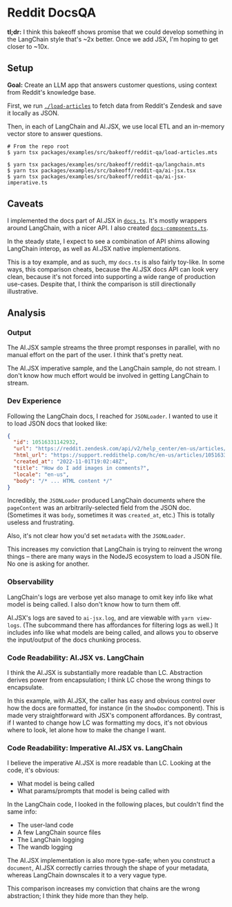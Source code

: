 # Reddit DocsQA

**tl;dr:** I think this bakeoff shows promise that we could develop something in the LangChain style that's ~2x better. Once we add JSX, I'm hoping to get closer to ~10x.

## Setup

**Goal:** Create an LLM app that answers customer questions, using context from Reddit's knowledge base.

First, we run [`./load-articles`](./load-articles.mts) to fetch data from Reddit's Zendesk and save it locally as JSON.

Then, in each of LangChain and AI.JSX, we use local ETL and an in-memory vector store to answer questions.

```
# From the repo root
$ yarn tsx packages/examples/src/bakeoff/reddit-qa/load-articles.mts

$ yarn tsx packages/examples/src/bakeoff/reddit-qa/langchain.mts
$ yarn tsx packages/examples/src/bakeoff/reddit-qa/ai-jsx.tsx
$ yarn tsx packages/examples/src/bakeoff/reddit-qa/ai-jsx-imperative.ts
```

## Caveats

I implemented the docs part of AI.JSX in [`docs.ts`](../../../lib/docs.ts). It's mostly wrappers around LangChain, with a nicer API. I also created [`docs-components.ts`](../../../lib/docs-components.tsx).

In the steady state, I expect to see a combination of API shims allowing LangChain interop, as well as AI.JSX native implementations.

This is a toy example, and as such, my `docs.ts` is also fairly toy-like. In some ways, this comparison cheats, because the AI.JSX docs API can look very clean, because it's not forced into supporting a wide range of production use-cases. Despite that, I think the comparison is still directionally illustrative.

## Analysis

### Output

The AI.JSX sample streams the three prompt responses in parallel, with no manual effort on the part of the user. I think that's pretty neat.

The AI.JSX imperative sample, and the LangChain sample, do not stream. I don't know how much effort would be involved in getting LangChain to stream.

### Dev Experience

Following the LangChain docs, I reached for `JSONLoader`. I wanted to use it to load JSON docs that looked like:

```json
{
  "id": 10516331142932,
  "url": "https://reddit.zendesk.com/api/v2/help_center/en-us/articles/10516331142932.json",
  "html_url": "https://support.reddithelp.com/hc/en-us/articles/10516331142932-How-do-I-add-images-in-comments-",
  "created_at": "2022-11-01T19:02:48Z",
  "title": "How do I add images in comments?",
  "locale": "en-us",
  "body": "/* ... HTML content */"
}
```

Incredibly, the `JSONLoader` produced LangChain documents where the `pageContent` was an arbitrarily-selected field from the JSON doc. (Sometimes it was `body`, sometimes it was `created_at`, etc.) This is totally useless and frustrating.

Also, it's not clear how you'd set `metadata` with the `JSONLoader`.

This increases my conviction that LangChain is trying to reinvent the wrong things – there are many ways in the NodeJS ecosystem to load a JSON file. No one is asking for another.

### Observability

LangChain's logs are verbose yet also manage to omit key info like what model is being called. I also don't know how to turn them off.

AI.JSX's logs are saved to `ai-jsx.log`, and are viewable with `yarn view-logs`. (The subcommand there has affordances for filtering logs as well.) It includes info like what models are being called, and allows you to observe the input/output of the docs chunking process.

### Code Readability: AI.JSX vs. LangChain

I think the AI.JSX is substantially more readable than LC. Abstraction derives power from encapsulation; I think LC chose the wrong things to encapsulate.

In this example, with AI.JSX, the caller has easy and obvious control over how the docs are formatted, for instance (in the `ShowDoc` component). This is made very straightforward with JSX's component affordances. By contrast, if I wanted to change how LC was formatting my docs, it's not obvious where to look, let alone how to make the change I want.

### Code Readability: Imperative AI.JSX vs. LangChain

I believe the imperative AI.JSX is more readable than LC. Looking at the code, it's obvious:

- What model is being called
- What params/prompts that model is being called with

In the LangChain code, I looked in the following places, but couldn't find the same info:

- The user-land code
- A few LangChain source files
- The LangChain logging
- The wandb logging

The AI.JSX implementation is also more type-safe; when you construct a `document`, AI.JSX correctly carries through the
shape of your metadata, whereas LangChain downscales it to a very vague type.

This comparison increases my conviction that chains are the wrong abstraction; I think they hide more than they help.
